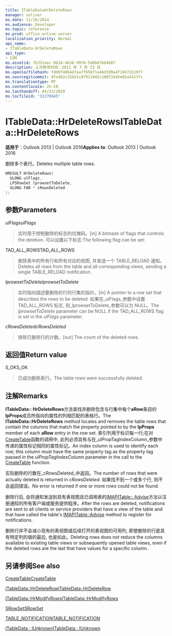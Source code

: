 ```yaml
---
title: ITableDataHrDeleteRows
manager: soliver
ms.date: 11/16/2014
ms.audience: Developer
ms.topic: reference
ms.prod: office-online-server
localization_priority: Normal
api_name:
- ITableData.HrDeleteRows
api_type:
- COM
ms.assetid: 7b351eec-9624-4b38-9978-5d0b67b64687
description: 上次修改时间：2011 年 7 月 23 日
ms.openlocfilehash: fdd6f40b4d7aa7f65bf1a46d3d9a4f18472b19f7
ms.sourcegitcommit: 8fe462c32b91c87911942c188f3445e85a54137c
ms.translationtype: MT
ms.contentlocale: zh-CN
ms.lasthandoff: 04/23/2019
ms.locfileid: "32278945"
---
```

# <a name="itabledatahrdeleterows"></a><span data-ttu-id="511aa-103">ITableData::HrDeleteRows</span><span class="sxs-lookup"><span data-stu-id="511aa-103">ITableData::HrDeleteRows</span></span>

  
  
<span data-ttu-id="511aa-104">**适用于**：Outlook 2013 | Outlook 2016</span><span class="sxs-lookup"><span data-stu-id="511aa-104">**Applies to**: Outlook 2013 | Outlook 2016</span></span> 
  
<span data-ttu-id="511aa-105">删除多个表行。</span><span class="sxs-lookup"><span data-stu-id="511aa-105">Deletes multiple table rows.</span></span>
  
```cpp
HRESULT HrDeleteRows(
  ULONG ulFlags,
  LPSRowSet lprowsetToDelete,
  ULONG FAR * cRowsDeleted
);
```

## <a name="parameters"></a><span data-ttu-id="511aa-106">参数</span><span class="sxs-lookup"><span data-stu-id="511aa-106">Parameters</span></span>

 <span data-ttu-id="511aa-107">_ulFlags_</span><span class="sxs-lookup"><span data-stu-id="511aa-107">_ulFlags_</span></span>
  
> <span data-ttu-id="511aa-108">实时用于控制删除的标志的位掩码。</span><span class="sxs-lookup"><span data-stu-id="511aa-108">[in] A bitmask of flags that controls the deletion.</span></span> <span data-ttu-id="511aa-109">可以设置以下标志:</span><span class="sxs-lookup"><span data-stu-id="511aa-109">The following flag can be set:</span></span>
    
<span data-ttu-id="511aa-110">TAD_ALL_ROWS</span><span class="sxs-lookup"><span data-stu-id="511aa-110">TAD_ALL_ROWS</span></span> 
  
> <span data-ttu-id="511aa-111">删除表中的所有行和所有对应的视图, 并发送一个 TABLE_RELOAD 通知。</span><span class="sxs-lookup"><span data-stu-id="511aa-111">Deletes all rows from the table and all corresponding views, sending a single TABLE_RELOAD notification.</span></span>
    
 <span data-ttu-id="511aa-112">_lprowsetToDelete_</span><span class="sxs-lookup"><span data-stu-id="511aa-112">_lprowsetToDelete_</span></span>
  
> <span data-ttu-id="511aa-113">实时指向描述要删除的行的行集的指针。</span><span class="sxs-lookup"><span data-stu-id="511aa-113">[in] A pointer to a row set that describes the rows to be deleted.</span></span> <span data-ttu-id="511aa-114">如果在_ulFlags_参数中设置 TAD_ALL_ROWS 标志, 则_lprowsetToDelete_参数可以为 NULL。</span><span class="sxs-lookup"><span data-stu-id="511aa-114">The  _lprowsetToDelete_ parameter can be NULL if the TAD_ALL_ROWS flag is set in the  _ulFlags_ parameter.</span></span> 
    
 <span data-ttu-id="511aa-115">_cRowsDeleted_</span><span class="sxs-lookup"><span data-stu-id="511aa-115">_cRowsDeleted_</span></span>
  
> <span data-ttu-id="511aa-116">排除已删除行的计数。</span><span class="sxs-lookup"><span data-stu-id="511aa-116">[out] The count of the deleted rows.</span></span>
    
## <a name="return-value"></a><span data-ttu-id="511aa-117">返回值</span><span class="sxs-lookup"><span data-stu-id="511aa-117">Return value</span></span>

<span data-ttu-id="511aa-118">S_OK</span><span class="sxs-lookup"><span data-stu-id="511aa-118">S_OK</span></span> 
  
> <span data-ttu-id="511aa-119">已成功删除表行。</span><span class="sxs-lookup"><span data-stu-id="511aa-119">The table rows were successfully deleted.</span></span>
    
## <a name="remarks"></a><span data-ttu-id="511aa-120">注解</span><span class="sxs-lookup"><span data-stu-id="511aa-120">Remarks</span></span>

<span data-ttu-id="511aa-121">**ITableData:: HrDeleteRows**方法查找并删除包含与行集中每个**aRow**条目的**lpProps**成员所指向的属性的列相匹配的表格行。</span><span class="sxs-lookup"><span data-stu-id="511aa-121">The **ITableData::HrDeleteRows** method locates and removes the table rows that contain the columns that match the property pointed to by the **lpProps** member of each **aRow** entry in the row set.</span></span> <span data-ttu-id="511aa-122">索引列用于标识每一行;在对[CreateTable](createtable.md)函数的调用中, 此列必须具有与在_ulPropTagIndexColumn_参数中传递的属性标记相同的属性标记。</span><span class="sxs-lookup"><span data-stu-id="511aa-122">An index column is used to identify each row; this column must have the same property tag as the property tag passed in the  _ulPropTagIndexColumn_ parameter in the call to the [CreateTable](createtable.md) function.</span></span> 
  
<span data-ttu-id="511aa-123">实际删除的行数在_cRowsDeleted_中返回。</span><span class="sxs-lookup"><span data-stu-id="511aa-123">The number of rows that were actually deleted is returned in  _cRowsDeleted_.</span></span> <span data-ttu-id="511aa-124">如果找不到一个或多个行, 则不会返回错误。</span><span class="sxs-lookup"><span data-stu-id="511aa-124">No error is returned if one or more rows could not be found.</span></span> 
  
<span data-ttu-id="511aa-125">删除行后, 会将通知发送到具有表视图且已调用表的[IMAPITable:: Advise](imapitable-advise.md)方法以注册通知的所有客户端或服务提供程序。</span><span class="sxs-lookup"><span data-stu-id="511aa-125">After the rows are deleted, notifications are sent to all clients or service providers that have a view of the table and that have called the table's [IMAPITable::Advise](imapitable-advise.md) method to register for notifications.</span></span> 
  
<span data-ttu-id="511aa-126">删除行并不会减小现有的表视图或后续打开的表视图的可用列, 即使删除的行是具有特定列的值的最后, 也是如此。</span><span class="sxs-lookup"><span data-stu-id="511aa-126">Deleting rows does not reduce the columns available to existing table views or subsequently opened table views, even if the deleted rows are the last that have values for a specific column.</span></span>
  
## <a name="see-also"></a><span data-ttu-id="511aa-127">另请参阅</span><span class="sxs-lookup"><span data-stu-id="511aa-127">See also</span></span>



[<span data-ttu-id="511aa-128">CreateTable</span><span class="sxs-lookup"><span data-stu-id="511aa-128">CreateTable</span></span>](createtable.md)
  
[<span data-ttu-id="511aa-129">ITableData::HrDeleteRow</span><span class="sxs-lookup"><span data-stu-id="511aa-129">ITableData::HrDeleteRow</span></span>](itabledata-hrdeleterow.md)
  
[<span data-ttu-id="511aa-130">ITableData::HrModifyRows</span><span class="sxs-lookup"><span data-stu-id="511aa-130">ITableData::HrModifyRows</span></span>](itabledata-hrmodifyrows.md)
  
[<span data-ttu-id="511aa-131">SRowSet</span><span class="sxs-lookup"><span data-stu-id="511aa-131">SRowSet</span></span>](srowset.md)
  
[<span data-ttu-id="511aa-132">TABLE_NOTIFICATION</span><span class="sxs-lookup"><span data-stu-id="511aa-132">TABLE_NOTIFICATION</span></span>](table_notification.md)
  
[<span data-ttu-id="511aa-133">ITableData : IUnknown</span><span class="sxs-lookup"><span data-stu-id="511aa-133">ITableData : IUnknown</span></span>](itabledataiunknown.md)

